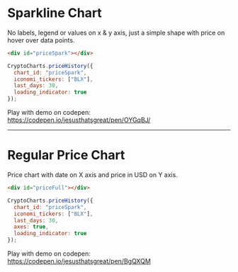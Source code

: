 # Sparkline Chart
No labels, legend or values on x & y axis, just a simple shape with price on hover over data points.

<div id="priceSpark" class="box">
</div>
<script>
CryptoCharts.priceHistory({
  chart_id: "priceSpark",
  iconomi_tickers: ["BLX"],
  last_days: 30,
  loading_indicator: true
});
CryptoCharts.priceHistory({
  chart_id: "priceFull",
  iconomi_tickers: ["BLX"],
  last_days: 30,
  axes: true,
  loading_indicator: true
});
</script>

```html
<div id="priceSpark"></div>
```

```js
CryptoCharts.priceHistory({
  chart_id: "priceSpark",
  iconomi_tickers: ["BLX"],
  last_days: 30,
  loading_indicator: true
});
```

Play with demo on codepen: https://codepen.io/jesusthatsgreat/pen/OYGqBJ/

---

# Regular Price Chart
Price chart with date on X axis and price in USD on Y axis.

<div id="priceFull" class="box">
</div>

```html
<div id="priceFull"></div>
```

```js
CryptoCharts.priceHistory({
  chart_id: "priceSpark",
  iconomi_tickers: ["BLX"],
  last_days: 30,
  axes: true,
  loading_indicator: true
});
```

Play with demo on codepen: https://codepen.io/jesusthatsgreat/pen/BgQXQM
